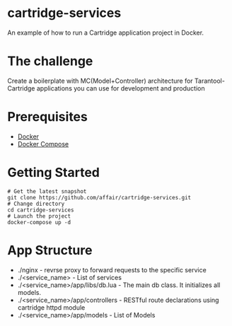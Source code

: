 # cartridge-services
An example of how to run a Cartridge application project in Docker. 
# The challenge
Create a boilerplate with MC(Model+Controller) architecture for Tarantool-Cartridge applications you can use for development and production
# Prerequisites
* [Docker](https://www.docker.com/get-started)
* [Docker Compose](https://docs.docker.com/compose/)
# Getting Started
```
# Get the latest snapshot
git clone https://github.com/affair/cartridge-services.git
# Change directory
cd cartridge-services
# Launch the project
docker-compose up -d
```
# App Structure
* ./nginx - revrse proxy to forward requests to the specific service
* ./<service_name> - List of services
* ./<service_name>/app/libs/db.lua - The main db class. It initializes all models.
* ./<service_name>/app/controllers - RESTful route declarations using cartridge httpd module
* ./<service_name>/app/models - List of Models